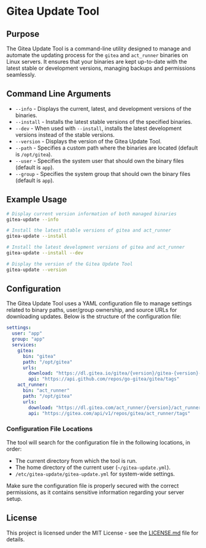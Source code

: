 # Gitea Update Tool

## Purpose

The Gitea Update Tool is a command-line utility designed to manage and automate the updating process for the `gitea` and `act_runner` binaries on Linux servers. It ensures that your binaries are kept up-to-date with the latest stable or development versions, managing backups and permissions seamlessly.

## Command Line Arguments

- `--info` - Displays the current, latest, and development versions of the binaries.
- `--install` - Installs the latest stable versions of the specified binaries.
- `--dev` - When used with `--install`, installs the latest development versions instead of the stable versions.
- `--version` - Displays the version of the Gitea Update Tool.
- `--path` - Specifies a custom path where the binaries are located (default is `/opt/gitea`).
- `--user` - Specifies the system user that should own the binary files (default is `app`).
- `--group` - Specifies the system group that should own the binary files (default is `app`).

## Example Usage

```bash
# Display current version information of both managed binaries
gitea-update --info

# Install the latest stable versions of gitea and act_runner
gitea-update --install

# Install the latest development versions of gitea and act_runner
gitea-update --install --dev

# Display the version of the Gitea Update Tool
gitea-update --version
```

## Configuration

The Gitea Update Tool uses a YAML configuration file to manage settings related to binary paths, user/group ownership, and source URLs for downloading updates. Below is the structure of the configuration file:

```yaml
settings:
  user: "app"
  group: "app"
  services:
    gitea:
      bin: "gitea"
      path: "/opt/gitea"
      urls:
        download: "https://dl.gitea.io/gitea/{version}/gitea-{version}-linux-amd64"
        api: "https://api.github.com/repos/go-gitea/gitea/tags"
    act_runner:
      bin: "act_runner"
      path: "/opt/gitea"
      urls:
        download: "https://dl.gitea.com/act_runner/{version}/act_runner-{version}-linux-amd64"
        api: "https://gitea.com/api/v1/repos/gitea/act_runner/tags"
```

### Configuration File Locations

The tool will search for the configuration file in the following locations, in order:

- The current directory from which the tool is run.
- The home directory of the current user (`~/gitea-update.yml`).
- `/etc/gitea-update/gitea-update.yml` for system-wide settings.

Make sure the configuration file is properly secured with the correct permissions, as it contains sensitive information regarding your server setup.

## License

This project is licensed under the MIT License - see the [LICENSE.md](LICENSE.md) file for details.
